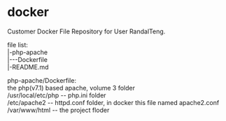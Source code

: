 # docker
Customer Docker File Repository for User RandalTeng.

file list:<br>
|-php-apache<br>
|---Dockerfile<br>
|-README.md<br>

php-apache/Dockerfile:<br>
the php(v7.1) based apache, volume 3 folder<br>
/usr/local/etc/php -- php.ini folder<br>
/etc/apache2       -- httpd.conf folder, in docker this file named apache2.conf<br>
/var/www/html      -- the project floder<br>
